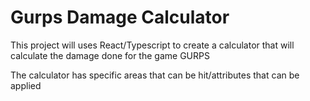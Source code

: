 # Gurps Damage Calculator
This project will uses React/Typescript to create a calculator that will calculate the damage done for the game GURPS

The calculator has specific areas that can be hit/attributes that can be applied
